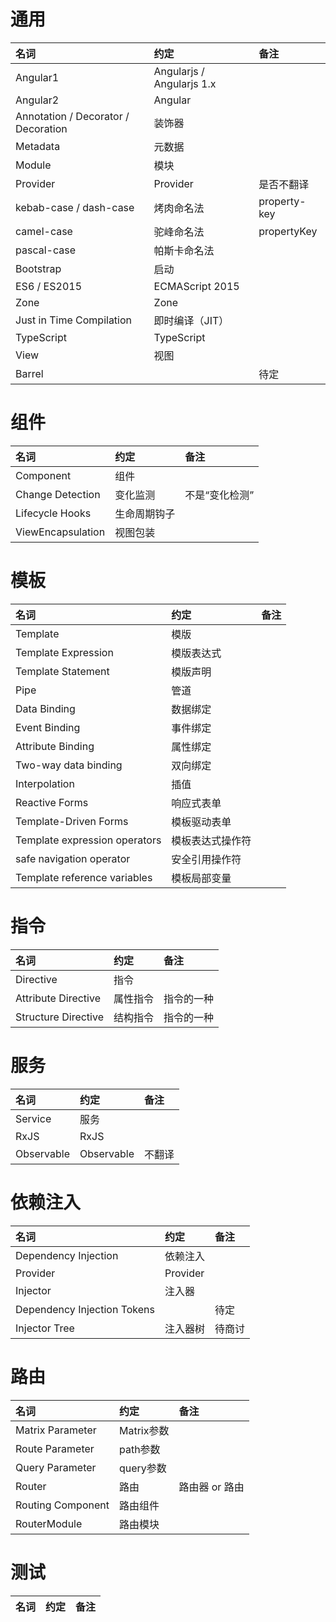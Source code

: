 # 通用
|名词|约定|备注|
|:---|:---|:---|
| Angular1 | Angularjs / Angularjs 1.x | |
| Angular2 | Angular | |
| Annotation / Decorator / Decoration | 装饰器 | |
| Metadata | 元数据 |
| Module | 模块 | |
| Provider | Provider | 是否不翻译 |
| kebab-case / dash-case | 烤肉命名法 | property-key |
| camel-case | 驼峰命名法 | propertyKey |
| pascal-case | 帕斯卡命名法 | 
| Bootstrap | 启动 | |
| ES6 / ES2015 | ECMAScript 2015 | |
| Zone | Zone | |
| Just in Time Compilation | 即时编译（JIT） | |
| TypeScript | TypeScript |  |
| View | 视图 |  |  
| Barrel |  | 待定 |

# 组件
|名词|约定|备注|
|:---|:---|:---|
| Component | 组件 | |
| Change Detection | 变化监测 | 不是“变化检测”|
| Lifecycle Hooks | 生命周期钩子 | |
| ViewEncapsulation | 视图包装 |

# 模板
|名词|约定|备注|
|:---|:---|:---|
| Template | 模版 | |
| Template Expression | 模版表达式 | |
| Template Statement | 模版声明 | |
| Pipe | 管道 | |
| Data Binding | 数据绑定 | |
| Event Binding | 事件绑定 | |
| Attribute Binding | 属性绑定 | |
| Two-way data binding | 双向绑定 | |
| Interpolation | 插值 |
| Reactive Forms | 响应式表单 |  |
| Template-Driven Forms | 模板驱动表单 |  |
| Template expression operators | 模板表达式操作符 |
| safe navigation operator | 安全引用操作符 |
| Template reference variables | 模板局部变量 |

# 指令
|名词|约定|备注|
|:---|:---|:---|
| Directive | 指令 | |
| Attribute Directive | 属性指令 |  指令的一种
| Structure Directive | 结构指令 |  指令的一种

# 服务
|名词|约定|备注|
|:---|:---|:---|
| Service | 服务 | |
| RxJS | RxJS | |
| Observable | Observable | 不翻译 |

# 依赖注入
|名词|约定|备注|
|:---|:---|:---|
| Dependency Injection| 依赖注入 | |
| Provider| Provider | |
| Injector | 注入器 | |
| Dependency Injection Tokens |  | 待定 | 
| Injector Tree | 注入器树 | 待商讨 |

# 路由
|名词|约定|备注|
|:---|:---|:---|
| Matrix Parameter | Matrix参数 | |
| Route Parameter | path参数 | |
| Query Parameter | query参数 | |
| Router | 路由 | 路由器 or 路由 |
| Routing Component| 路由组件 | |
| RouterModule | 路由模块 |  |

# 测试
|名词|约定|备注|
|:---|:---|:---|
